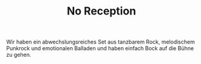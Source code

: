 ﻿---
layout: band
title: No Reception
website: 
style: Rock/Punkrock/Alternative
logo: bandlogo.png
picture: bandfoto.jpg
year: 2017
day: saturday
stagetime: Samstag, 08. Juli 2017, 16:00 Uhr
vimeo:
youtube: https://www.youtube.com/channel/UCOxMqjZosiXnFcwtYfP5v8A
spotify: 
soudcloud: 
bandcamp: https://no-reception.bandcamp.com
flickr: 
---
Wir haben ein abwechslungsreiches Set aus tanzbarem Rock, melodischem Punkrock und emotionalen Balladen und haben einfach Bock auf die Bühne zu gehen.